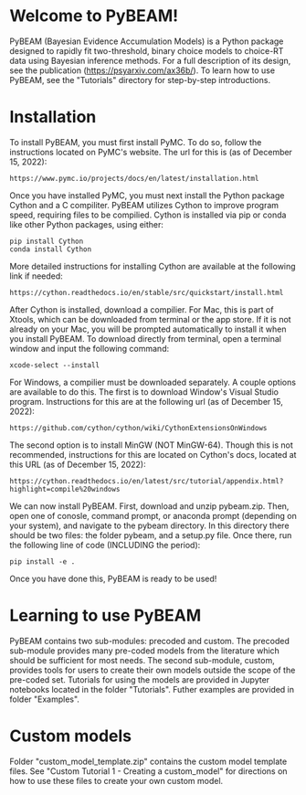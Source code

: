 # Welcome to PyBEAM!
PyBEAM (Bayesian Evidence Accumulation Models) is a Python package designed to rapidly fit two-threshold, binary choice models to choice-RT data using Bayesian inference methods. For a full description of its design, see the publication (https://psyarxiv.com/ax36b/). To learn how to use PyBEAM, see the "Tutorials" directory for step-by-step introductions.

# Installation

To install PyBEAM, you must first install PyMC. To do so, follow the instructions located on PyMC's website. The url for this is (as of December 15, 2022):

    https://www.pymc.io/projects/docs/en/latest/installation.html

Once you have installed PyMC, you must next install the Python package Cython and a C compiliter. PyBEAM utilizes Cython to improve program speed, requiring files to be compilied. Cython is installed via pip or conda like other Python packages, using either:

    pip install Cython
    conda install Cython

More detailed instructions for installing Cython are available at the following link if needed:

    https://cython.readthedocs.io/en/stable/src/quickstart/install.html

After Cython is installed, download a compilier. For Mac, this is part of Xtools, which can be downloaded from terminal or the app store. If it is not already on your Mac, you will be prompted automatically to install it when you install PyBEAM. To download directly from terminal, open a terminal window and input the following command:

    xcode-select --install
For Windows, a compilier must be downloaded separately. A couple options are available to do this. The first is to download Window's Visual Studio program. Instructions for this are at the following url (as of December 15, 2022):

    https://github.com/cython/cython/wiki/CythonExtensionsOnWindows
    
The second option is to install MinGW (NOT MinGW-64). Though this is not recommended, instructions for this are located on Cython's docs, located at this URL (as of December 15, 2022):

    https://cython.readthedocs.io/en/latest/src/tutorial/appendix.html?highlight=compile%20windows
    
We can now install PyBEAM. First, download and unzip pybeam.zip. Then, open one of conosle, command prompt, or anaconda prompt (depending on your system), and navigate to the pybeam directory. In this directory there should be two files: the folder pybeam, and a setup.py file. Once there, run the following line of code (INCLUDING the period):

    pip install -e .
    
Once you have done this, PyBEAM is ready to be used!

# Learning to use PyBEAM

PyBEAM contains two sub-modules: precoded and custom. The precoded sub-module provides many pre-coded models from the literature which should be sufficient for most needs. The second sub-module, custom, provides tools for users to create their own models outside the scope of the pre-coded set. Tutorials for using the models are provided in Jupyter notebooks located in the folder "Tutorials". Futher examples are provided in folder "Examples".

# Custom models

Folder "custom_model_template.zip" contains the custom model template files. See "Custom Tutorial 1 - Creating a custom_model" for directions on how to use these files to create your own custom model.
